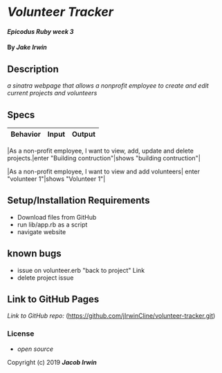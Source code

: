 # _Volunteer Tracker_

#### _Epicodus Ruby week 3_

#### By _**Jake Irwin**_

## Description

_a sinatra webpage that allows a nonprofit employee to create and edit current projects and volunteers_

## Specs

| Behavior | Input | Output |
| ------------- |:-------------:| -----:|

|As a non-profit employee, I want to view, add, update and delete projects.|enter "Building contruction"|shows "building contruction"|

|As a non-profit employee, I want to view and add volunteers| enter "volunteer 1"|shows "Volunteer 1"|


## Setup/Installation Requirements

* Download files from GitHub
* run lib/app.rb as a script
* navigate website

## known bugs
* issue on volunteer.erb "back to project" Link
* delete project issue

## Link to GitHub Pages

_Link to GitHub repo:_
(https://github.com/jIrwinCline/volunteer-tracker.git)


### License

* _open source_

Copyright (c) 2019 **_Jacob Irwin_**
